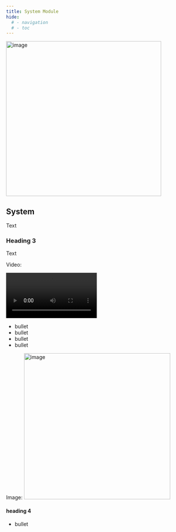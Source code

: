 ```yaml
---
title: System Module
hide:
  # - navigation
  # - toc
---
```


<img width="424" alt="image" src="https://github.com/ewowi/StarDocs/assets/1737159/02357cc4-09b9-457f-9120-cd9ca4b77eda">

## System

Text

### Heading 3

Text

Video:

<video width="248" autoplay><source src="https://user-images.githubusercontent.com/1737159/192528357-3cda343c-de1c-4820-adb6-fb71fdfdd1f2.mov" type="video/mp4"></video>

* bullet 
* bullet 
* bullet 
* bullet 

Image:
<img width="400" alt="image" src="https://user-images.githubusercontent.com/91616163/189164956-9f5cf51c-d725-4691-94d3-8ab60d8e384c.png">

#### heading 4

* bullet
